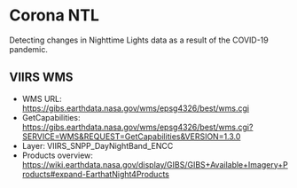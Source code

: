 # Corona NTL

Detecting changes in Nighttime Lights data as a result of the COVID-19 pandemic.

## VIIRS WMS
- WMS URL: https://gibs.earthdata.nasa.gov/wms/epsg4326/best/wms.cgi
- GetCapabilities: https://gibs.earthdata.nasa.gov/wms/epsg4326/best/wms.cgi?SERVICE=WMS&REQUEST=GetCapabilities&VERSION=1.3.0
- Layer: VIIRS_SNPP_DayNightBand_ENCC
- Products overview: https://wiki.earthdata.nasa.gov/display/GIBS/GIBS+Available+Imagery+Products#expand-EarthatNight4Products

